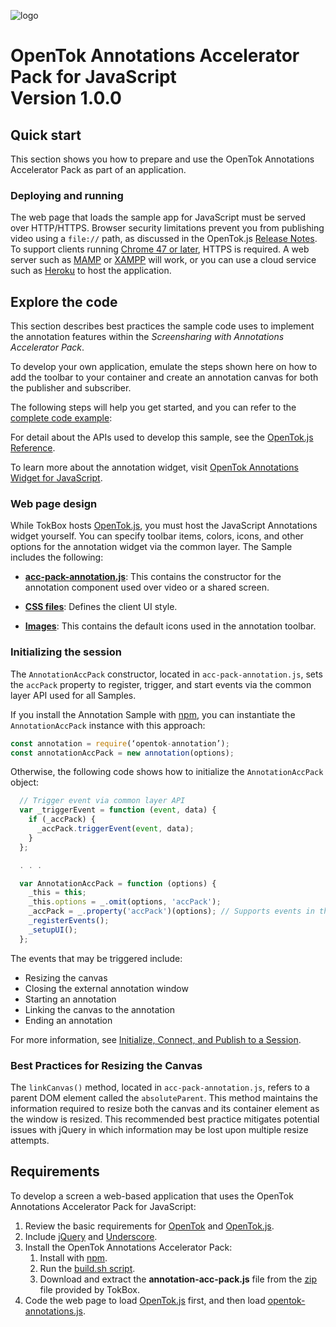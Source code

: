 ![logo](../tokbox-logo.png)

# OpenTok Annotations Accelerator Pack for JavaScript<br/>Version 1.0.0

## Quick start

This section shows you how to prepare and use the OpenTok Annotations Accelerator Pack as part of an application.

### Deploying and running

The web page that loads the sample app for JavaScript must be served over HTTP/HTTPS. Browser security limitations prevent you from publishing video using a `file://` path, as discussed in the OpenTok.js [Release Notes](https://www.tokbox.com/developer/sdks/js/release-notes.html#knownIssues). To support clients running [Chrome 47 or later](https://groups.google.com/forum/#!topic/discuss-webrtc/sq5CVmY69sc), HTTPS is required. A web server such as [MAMP](https://www.mamp.info/) or [XAMPP](https://www.apachefriends.org/index.html) will work, or you can use a cloud service such as [Heroku](https://www.heroku.com/) to host the application.

## Explore the code

This section describes best practices the sample code uses to implement the annotation features within the *Screensharing with Annotations Accelerator Pack*.

To develop your own application, emulate the steps shown here on how to add the toolbar to your container and create an annotation canvas for both the publisher and subscriber.

The following steps will help you get started, and you can refer to the [complete code example](./sample-app/public/index.html):

For detail about the APIs used to develop this sample, see the [OpenTok.js Reference](https://tokbox.com/developer/sdks/js/reference/).

To learn more about the annotation widget, visit [OpenTok Annotations Widget for JavaScript](https://github.com/opentok/annotation-widget/tree/js).


### Web page design

While TokBox hosts [OpenTok.js](https://tokbox.com/developer/sdks/js/), you must host the JavaScript Annotations widget yourself. You can specify toolbar items, colors, icons, and other options for the annotation widget via the common layer. The Sample includes the following:

* **[acc-pack-annotation.js](./opentok.js-ss-annotation/src/acc-pack-annotation.js)**: This contains the constructor for the annotation component used over video or a shared screen.

* **[CSS files](./sample-app/public/css)**: Defines the client UI style.

* **[Images](./opentok.js-ss-annotation/images)**: This contains the default icons used in the annotation toolbar.


### Initializing the session

The `AnnotationAccPack` constructor, located in `acc-pack-annotation.js`, sets the `accPack` property to register, trigger, and start events via the common layer API used for all Samples.

If you install the Annotation Sample with [npm](https://www.npmjs.com/package/opentok-annotation), you can instantiate the `AnnotationAccPack` instance with this approach:

```javascript
const annotation = require(‘opentok-annotation’);
const annotationAccPack = new annotation(options);
```

Otherwise, the following code shows how to initialize the `AnnotationAccPack` object:

```javascript
  // Trigger event via common layer API
  var _triggerEvent = function (event, data) {
    if (_accPack) {
      _accPack.triggerEvent(event, data);
    }
  };

  . . .

  var AnnotationAccPack = function (options) {
    _this = this;
    _this.options = _.omit(options, 'accPack');
    _accPack = _.property('accPack')(options); // Supports events in the common layer.
    _registerEvents();
    _setupUI();
  };
```

The events that may be triggered include:

 - Resizing the canvas
 - Closing the external annotation window
 - Starting an annotation
 - Linking the canvas to the annotation
 - Ending an annotation


For more information, see [Initialize, Connect, and Publish to a Session](https://tokbox.com/developer/concepts/connect-and-publish/).



### Best Practices for Resizing the Canvas

The `linkCanvas()` method, located in `acc-pack-annotation.js`, refers to a parent DOM element called the `absoluteParent`. This method maintains the information required to resize both the canvas and its container element as the window is resized. This recommended best practice mitigates potential issues with jQuery in which information may be lost upon multiple resize attempts.

## Requirements

To develop a screen a web-based application that uses the OpenTok Annotations Accelerator Pack for JavaScript:

1. Review the basic requirements for [OpenTok](https://tokbox.com/developer/requirements/) and [OpenTok.js](https://tokbox.com/developer/sdks/js/#browsers).
1. Include [jQuery](https://jquery.com/) and [Underscore](http://underscorejs.org/).
1. Install the OpenTok Annotations Accelerator Pack: <ol><li>Install with [npm](https://www.npmjs.com/package/opentok-annotation).</li><li>Run the [build.sh script](./build.sh).</li><li>Download and extract the **annotation-acc-pack.js** file from the [zip](https://s3.amazonaws.com/artifact.tokbox.com/solution/rel/annotations/JS/opentok-js-annotations-1.0.0.zip) file provided by TokBox.</li></ol>
1. Code the web page to load [OpenTok.js](https://tokbox.com/developer/sdks/js/) first, and then load [opentok-annotations.js](./sample-app/public/js/components/opentok-annotation.js).  
